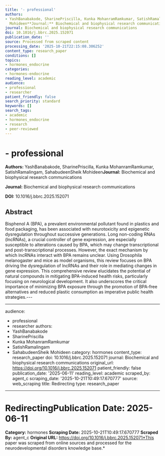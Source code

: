 ```yaml
---
title: '- professional'
authors:
- YashBanabakode, SharinePriscilla, Kunka MohanramRamkumar, SatishRamalingam, SahabudeenSheik
  Mohideen**Journal:** Biochemical and biophysical research communications
journal: Biochemical and biophysical research communications
doi: 10.1016/j.bbrc.2025.152071
publication_date: ''
source: Processed from scraped content
processing_date: '2025-10-21T22:15:08.306252'
content_type: research_paper
conditions: []
topics:
- hormones_endocrine
categories:
- hormones-endocrine
reading_level: academic
audience:
- professional
- researcher
patient_friendly: false
search_priority: standard
keywords: []
search_tags:
- academic
- hormones_endocrine
- research
- peer-reviewed
---
```


# - professional

**Authors:** YashBanabakode, SharinePriscilla, Kunka MohanramRamkumar, SatishRamalingam, SahabudeenSheik Mohideen**Journal:** Biochemical and biophysical research communications

**Journal:** Biochemical and biophysical research communications

**DOI:** 10.1016/j.bbrc.2025.152071

## Abstract

Bisphenol A (BPA), a prevalent environmental pollutant found in plastics and food packaging, has been associated with neurotoxicity and epigenetic dysregulation throughout successive generations. Long non-coding RNAs (lncRNAs), a crucial controller of gene expression, are especially susceptible to alterations caused by BPA, which may change transcriptional and post-transcriptional processes. However, the exact mechanism by which lncRNAs interact with BPA remains unclear. Using Drosophila melanogaster and mice as model organisms, this review focuses on BPA driving the dysregulation of lncRNAs and their role in mediating changes in gene expression. This comprehensive review elucidates the potential of natural compounds in mitigating BPA-induced health risks, particularly focusing on neurological development. It also underscores the critical importance of minimizing BPA exposure through the promotion of BPA-free alternatives and reduced plastic consumption as imperative public health strategies.---

---
audience:
- professional
- researcher
authors:
- YashBanabakode
- SharinePriscilla
- Kunka MohanramRamkumar
- SatishRamalingam
- SahabudeenSheik Mohideen
category: hormones
content_type: research_paper
doi: 10.1016/j.bbrc.2025.152071
journal: Biochemical and biophysical research communications
original_url: https://doi.org/10.1016/j.bbrc.2025.152071
patient_friendly: false
publication_date: '2025-06-11'
reading_level: academic
scraped_by: agent_c
scraping_date: '2025-10-21T10:49:17.670777'
source: web_scraping
title: Redirecting
type: research_paper
---
# Redirecting**Publication Date:** 2025-06-11
**Category:** hormones
**Scraping Date:** 2025-10-21T10:49:17.670777
**Scraped By:** agent_c
**Original URL:** https://doi.org/10.1016/j.bbrc.2025.152071*This paper was scraped from online sources and processed for the neurodevelopmental disorders knowledge base.*